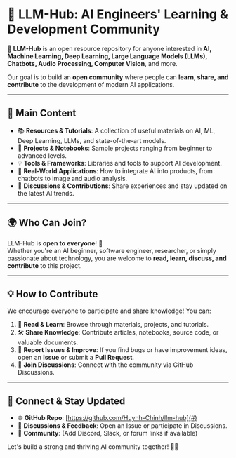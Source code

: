 # 🌟 LLM-Hub: AI Engineers' Learning & Development Community  

🚀 **LLM-Hub** is an open resource repository for anyone interested in **AI, Machine Learning, Deep Learning, Large Language Models (LLMs), Chatbots, Audio Processing, Computer Vision**, and more.  

Our goal is to build an **open community** where people can **learn, share, and contribute** to the development of modern AI applications.  

---  

## 📌 Main Content  

- 📚 **Resources & Tutorials**: A collection of useful materials on AI, ML, Deep Learning, LLMs, and state-of-the-art models.  
- 🔬 **Projects & Notebooks**: Sample projects ranging from beginner to advanced levels.  
- 💡 **Tools & Frameworks**: Libraries and tools to support AI development.  
- 🤖 **Real-World Applications**: How to integrate AI into products, from chatbots to image and audio analysis.  
- 🎯 **Discussions & Contributions**: Share experiences and stay updated on the latest AI trends.  

---  

## 🌍 Who Can Join?  

LLM-Hub is **open to everyone**! 🚀  
Whether you're an AI beginner, software engineer, researcher, or simply passionate about technology, you are welcome to **read, learn, discuss, and contribute** to this project.  

---  

## 💡 How to Contribute  

We encourage everyone to participate and share knowledge! You can:  

1. 🌱 **Read & Learn**: Browse through materials, projects, and tutorials.  
2. 🛠️ **Share Knowledge**: Contribute articles, notebooks, source code, or valuable documents.  
3. 🐛 **Report Issues & Improve**: If you find bugs or have improvement ideas, open an **Issue** or submit a **Pull Request**.  
4. 🤝 **Join Discussions**: Connect with the community via GitHub Discussions.  

---  

## 🔗 Connect & Stay Updated  

- 🌐 **GitHub Repo**: [https://github.com/Huynh-Chinh/llm-hub](#)  
- 📢 **Discussions & Feedback**: Open an Issue or participate in Discussions.  
- 💬 **Community**: (Add Discord, Slack, or forum links if available)  

Let's build a strong and thriving AI community together! 🚀🔥  
